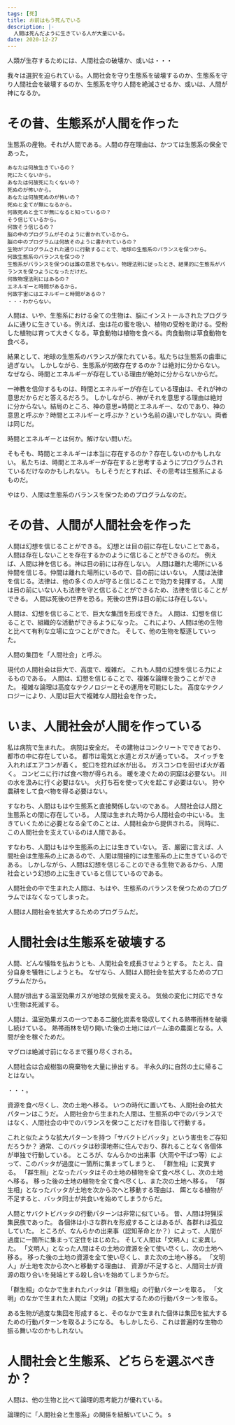 ```yaml
---
tags: [死]
title: お前はもう死んでいる
description: |-
  人間は死んだように生きている人が大量にいる。
date: 2020-12-27
---
```


人類が生存するためには、人間社会の破壊か、或いは・・・

我々は選択を迫られている。人間社会を守り生態系を破壊するのか、生態系を守り人間社会を破壊するのか、生態系を守り人間を絶滅させるか、或いは、人間が神になるか。

# その昔、生態系が人間を作った

生態系の産物。それが人間である。人間の存在理由は、かつては生態系の保全であった。

    あなたは何故生きているの？
    死にたくないから。
    あなたは何故死にたくないの？
    死ぬのが怖いから。
    あなたは何故死ぬのが怖いの？
    死ぬと全てが無になるから。
    何故死ぬと全てが無になると知っているの？
    そう信じているから。
    何故そう信じるの？
    脳の中のプログラムがそのように書かれているから。
    脳の中のプログラムは何故そのように書かれているの？
    生物がプログラムされた通りに行動することで、地球の生態系のバランスを保つから。
    何故生態系のバランスを保つの？
    生態系がバランスを保つのは誰の意思でもない。物理法則に従ったとき、結果的に生態系がバランスを保つようになっただけだ。
    何故物理法則にはあるの？
    エネルギーと時間があるから。
    何故宇宙にはエネルギーと時間があるの？
    ・・・わからない。

人間は、いや、生態系における全ての生物は、脳にインストールされたプログラムに通りに生きている。例えば、虫は花の蜜を吸い、植物の受粉を助ける。受粉した植物は育って大きくなる。草食動物は植物を食べる。肉食動物は草食動物を食べる。

結果として、地球の生態系のバランスが保たれている。私たちは生態系の歯車に過ぎない。
しかしながら、生態系が何故存在するのか？は絶対に分からない。なぜなら、時間とエネルギーが存在している理由が絶対に分からないからだ。

一神教を信仰するものは、時間とエネルギーが存在している理由は、それが神の意思だからだと答えるだろう。
しかしながら、神がそれを意思する理由は絶対に分からない。結局のところ、神の意思=時間とエネルギー、なのであり、神の意思と呼ぶか？時間とエネルギーと呼ぶか？という名前の違いでしかない。両者は同じだ。

時間とエネルギーとは何か。解けない問いだ。

そもそも、時間とエネルギーは本当に存在するのか？存在しないのかもしれない。
私たちは、時間とエネルギーが存在すると思考するようにプログラムされているだけなのかもしれない。
もしそうだとすれば、その思考は生態系によるものだ。

やはり、人間は生態系のバランスを保つためのプログラムなのだ。

# その昔、人間が人間社会を作った

人間は幻想を信じることができる。
幻想とは目の前に存在しないことである。
人間は存在しないことを存在するかのように信じることができるのだ。
例えば、人間は神を信じる。神は目の前には存在しない。
人間は離れた場所にいる仲間を信じる。仲間は離れた場所にいるので、目の前にはいない。
人間は法律を信じる。法律は、他の多くの人が守ると信じることで効力を発揮する。
人間は目の前にいない人も法律を守と信じることができるため、法律を信じることができる。
人間は死後の世界を恐る。死後の世界は目の前には存在しない。

人間は、幻想を信じることで、巨大な集団を形成できた。
人間は、幻想を信じることで、組織的な活動ができるようになった。
これにより、人間は他の生物と比べて有利な立場に立つことができた。
そして、他の生物を駆逐していった。

人間の集団を「人間社会」と呼ぶ。

現代の人間社会は巨大で、高度で、複雑だ。
これも人間の幻想を信じる力によるものである。
人間は、幻想を信じることで、複雑な論理を扱うことができた。
複雑な論理は高度なテクノロジーとその運用を可能にした。
高度なテクノロジーにより、人間は巨大で複雑な人間社会を作った。

# いま、人間社会が人間を作っている

私は病院で生まれた。
病院は安全だ。
その建物はコンクリートでできており、都市の中に存在している。
都市は電気と水道とガスが通っている。
スイッチを入れればエアコンが着く。
蛇口を捻れば水が出る。
ガスコンロを回せば火が着く。
コンビニに行けば食べ物が得られる。
暖を凌ぐための洞窟は必要ない。
川の水を汲みに行く必要はない。
火打ち石を使って火を起こす必要はない。
狩や農耕をして食べ物を得る必要はない。

すなわち、人間はもはや生態系と直接関係しないのである。
人間社会は人間と生態系との間に存在している。
人間は生まれた時から人間社会の中にいる。
生きていくために必要となる全てのことは、人間社会から提供される。
同時に、この人間社会を支えているのは人間である。

すなわち、人間はもはや生態系の上には生きていない。
否、厳密に言えば、人間社会は生態系の上にあるので、人間は間接的には生態系の上に生きているのである。
しかしながら、人間は幻想を信じることのできる生物であるから、人間社会という幻想の上に生きていると信じているのである。

人間社会の中で生まれた人間は、もはや、生態系のバランスを保つためのプログラムではなくなってしまった。

人間は人間社会を拡大するためのプログラムだ。

# 人間社会は生態系を破壊する

人間、どんな犠牲を払おうとも、人間社会を成長させようとする。
たとえ、自分自身を犠牲にしようとも。
なぜなら、人間は人間社会を拡大するためのプログラムだから。

人間が排出する温室効果ガスが地球の気候を変える。
気候の変化に対応できない生物は死滅する。

人間は、温室効果ガスの一つである二酸化炭素を吸収してくれる熱帯雨林を破壊し続けている。
熱帯雨林を切り開いた後の土地にはパーム油の農園となる。人間が金を稼ぐためだ。

マグロは絶滅寸前になるまで獲り尽くされる。

人間社会は合成樹脂の廃棄物を大量に排出する。
半永久的に自然の土に帰ることはない。

・・・。

資源を食べ尽くし、次の土地へ移る。
いつの時代に置いても、人間社会の拡大パターンはこうだ。
人間社会から生まれた人間は、生態系の中でのバランスではなく、人間社会の中でのバランスを保つことだけを目指して行動する。

これと似たような拡大パターンを持つ「サバクトビバッタ」という害虫をご存知だろうか？
通常、このバッタは砂漠地帯に住んでおり、群れることなく各個体が単独で行動している。
ところが、なんらかの出来事（大雨や干ばつ等）によって、このバッタが過度に一箇所に集まってしまうと、
「群生相」に変異する。
「群生相」となったバッタはその土地の植物を全て食べ尽くし、次の土地へ移る。
移った後の土地の植物を全て食べ尽くし、また次の土地へ移る。
「群生相」となったバッタが土地を次から次へと移動する理由は、
餌となる植物が不足すると、バッタ同士が共食いを始めてしまうからだ。

人間とサバクトビバッタの行動パターンは非常に似ている。
昔、人間は狩猟採集民族であった。
各個体は小さな群れを形成することはあるが、各群れは孤立していた。
ところが、なんらかの出来事（認知革命とか？）によって、人間が過度に一箇所に集まって定住をはじめた。
そして人間は「文明人」に変異した。
「文明人」となった人間はその土地の資源を全て使い尽くし、次の土地へ移る。
移った後の土地の資源を全て使い尽くし、また次の土地へ移る。
「文明人」が土地を次から次へと移動する理由は、
資源が不足すると、人間同士が資源の取り合いを発端とする殺し合いを始めてしまうからだ。

「群生相」のなかで生まれたバッタは「群生相」の行動パターンを取る。
「文明」のなかで生まれた人間は「文明」の拡大するための行動パターンを取る。

ある生物が過度な集団を形成すると、そのなかで生まれた個体は集団を拡大するための行動パターンを取るようになる。
もしかしたら、これは普遍的な生物の振る舞いなのかもしれない。

# 人間社会と生態系、どちらを選ぶべきか？

人間は、他の生物と比べて論理的思考能力が優れている。

論理的に「人間社会と生態系」の関係を紐解いていこう。
s